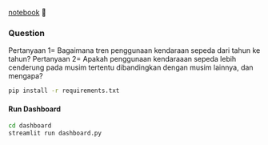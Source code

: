 [notebook](https://github.com/liyue-com/bike-sharing-dataset/blob/main/Proyek%20Analisis%20data/Salinan_dari_Proyek_Analisis_Data.ipynb) 🚧

### Question
Pertanyaan 1= Bagaimana tren penggunaan kendaraan sepeda dari tahun ke tahun?
Pertanyaan 2= Apakah penggunaan kendaraaan sepeda lebih cenderung pada musim tertentu dibandingkan dengan musim lainnya, dan mengapa?



```bash
pip install -r requirements.txt
```

#### Run Dashboard
```bash
cd dashboard
streamlit run dashboard.py
```
